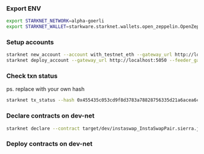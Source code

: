 ### Export ENV
``` bash
export STARKNET_NETWORK=alpha-goerli
export STARKNET_WALLET=starkware.starknet.wallets.open_zeppelin.OpenZeppelinAccount
```

### Setup accounts
``` bash
starknet new_account --account with_testnet_eth --gateway_url http://localhost:5050 --feeder_gateway_url http://localhost:5050
starknet deploy_account --gateway_url http://localhost:5050 --feeder_gateway_url http://localhost:5050 --account with_testnet_eth
```

### Check txn status
ps. replace with your own hash

``` bash
starknet tx_status --hash 0x455435c053cd9f8d3783a78828756335d21a6acea6c41464ee20c54a138fd01 --gateway_url http://localhost:5050 --feeder_gateway_url http://localhost:5050
```

### Declare contracts on dev-net
``` bash
starknet declare --contract target/dev/instaswap_InstaSwapPair.sierra.json  --account with_testnet_eth --max_fee 10000000000000000 --gateway_url http://localhost:5050 --feeder_gateway_url http://localhost:5050
```

### Deploy contracts on dev-net
``` bash

```